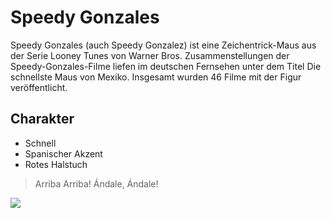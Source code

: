 # Speedy Gonzales

Speedy Gonzales (auch Speedy Gonzalez) ist eine Zeichentrick-Maus aus der Serie Looney Tunes von Warner Bros. Zusammenstellungen der Speedy-Gonzales-Filme liefen im deutschen Fernsehen unter dem Titel Die schnellste Maus von Mexiko. Insgesamt wurden 46 Filme mit der Figur veröffentlicht.

## Charakter

* Schnell
* Spanischer Akzent
* Rotes Halstuch

> Arriba Arriba!
> Ándale, Ándale!

<img src="https://upload.wikimedia.org/wikipedia/en/thumb/8/85/Speedy_gonzalez2.svg/361px-Speedy_gonzalez2.svg.png"/>

